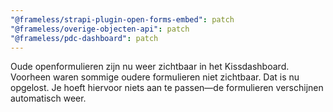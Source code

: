 ```yaml
---
"@frameless/strapi-plugin-open-forms-embed": patch
"@frameless/overige-objecten-api": patch
"@frameless/pdc-dashboard": patch
---
```


Oude openformulieren zijn nu weer zichtbaar in het Kissdashboard.
Voorheen waren sommige oudere formulieren niet zichtbaar. Dat is nu opgelost. Je hoeft hiervoor niets aan te passen—de formulieren verschijnen automatisch weer.
